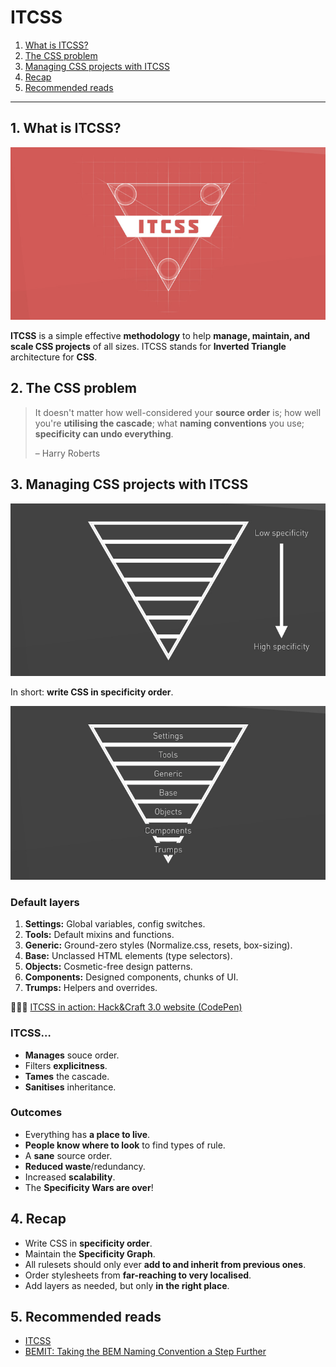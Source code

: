 # ITCSS

1. [What is ITCSS?](#1-what-is-itcss)
2. [The CSS problem](#2-the-css-problem)
3. [Managing CSS projects with ITCSS](#3-managing-css-projects-with-itcss)
4. [Recap](#4-recap)
5. [Recommended reads](#5-recommended-reads)

---

## 1. What is ITCSS?

<img src="./img/itcss-cover.png" alt="ITCSS" />

**ITCSS** is a simple effective **methodology** to help **manage, maintain, and scale CSS projects** of all sizes. ITCSS stands for **Inverted Triangle** architecture for **CSS**.

## 2. The CSS problem

> It doesn't matter how well-considered your **source order** is; how well you're **utilising the cascade**; what **naming conventions** you use; **specificity can undo everything**.
>
> – Harry Roberts

## 3. Managing CSS projects with ITCSS

<img src="./img/itcss-01.png" alt="Specificity order" />

In short: **write CSS in specificity order**.

<img src="./img/itcss-02.png" alt="Default layers" />

### Default layers

1. **Settings:** Global variables, config switches.
2. **Tools:** Default mixins and functions.
3. **Generic:** Ground-zero styles (Normalize.css, resets, box-sizing).
4. **Base:** Unclassed HTML elements (type selectors).
5. **Objects:** Cosmetic-free design patterns.
6. **Components:** Designed components, chunks of UI.
7. **Trumps:** Helpers and overrides.

👨🏻‍💻 [ITCSS in action: Hack&Craft 3.0 website (CodePen)](https://codepen.io/nadalsol/pen/QWGaJdo)

### ITCSS…

- **Manages** souce order.
- Filters **explicitness**.
- **Tames** the cascade.
- **Sanitises** inheritance.

### Outcomes

- Everything has **a place to live**.
- **People know where to look** to find types of rule.
- A **sane** source order.
- **Reduced waste**/redundancy.
- Increased **scalability**.
- The **Specificity Wars are over**!

## 4. Recap

- Write CSS in **specificity order**.
- Maintain the **Specificity Graph**.
- All rulesets should only ever **add to and inherit from previous ones**.
- Order stylesheets from **far-reaching to very localised**.
- Add layers as needed, but only **in the right place**.

## 5. Recommended reads

- [ITCSS](https://speakerdeck.com/dafed/managing-css-projects-with-itcss)
- [BEMIT: Taking the BEM Naming Convention a Step Further](https://csswizardry.com/2015/08/bemit-taking-the-bem-naming-convention-a-step-further/)
